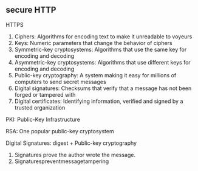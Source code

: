 

## secure HTTP
HTTPS
1. Ciphers: Algorithms for encoding text to make it unreadable to voyeurs
2. Keys: Numeric parameters that change the behavior of ciphers
3. Symmetric-key cryptosystems: Algorithms that use the same key for encoding and decoding
4. Asymmetric-key cryptosystems: Algorithms that use different keys for encoding and decoding
5. Public-key cryptography: A system making it easy for millions of computers to send secret messages
6. Digital signatures: Checksums that verify that a message has not been forged or tampered with
7. Digital certificates: Identifying information, verified and signed by a trusted organization

PKI: Public-Key Infrastructure

RSA: One popular public-key cryptosystem

Digital Signatures: digest + Public-key cryptography
1. Signatures prove the author wrote the message.
2. Signaturespreventmessagetampering


